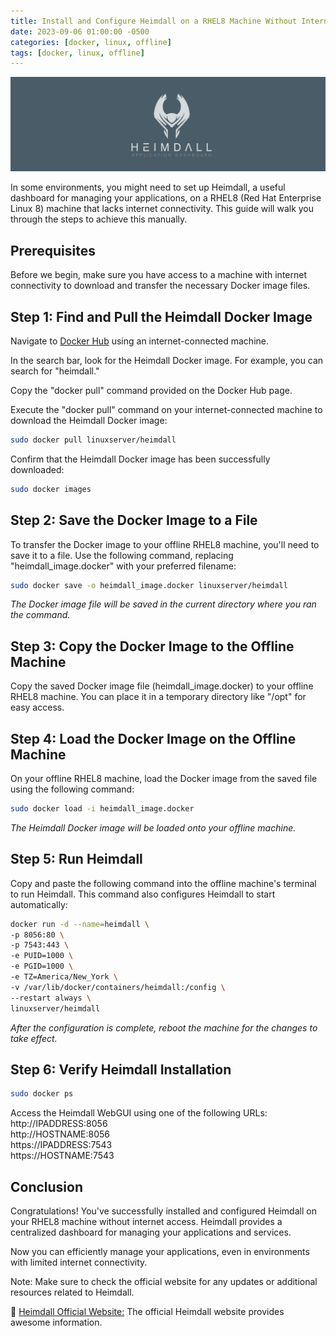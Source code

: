 ```yaml
---
title: Install and Configure Heimdall on a RHEL8 Machine Without Internet Access
date: 2023-09-06 01:00:00 -0500
categories: [docker, linux, offline]
tags: [docker, linux, offline]
---
```


![Install and Configure Heimdall on a RHEL8 Machine Without Internet Access](/assets/img/posts/2023/heimdall_offline_installation/heimdall_offline_installation.png)


In some environments, you might need to set up Heimdall, a useful dashboard for managing your applications, on a RHEL8 (Red Hat Enterprise Linux 8) machine that lacks internet connectivity. This guide will walk you through the steps to achieve this manually.

## Prerequisites

Before we begin, make sure you have access to a machine with internet connectivity to download and transfer the necessary Docker image files.

## Step 1: Find and Pull the Heimdall Docker Image

Navigate to [Docker Hub](https://hub.docker.com) using an internet-connected machine.

In the search bar, look for the Heimdall Docker image. For example, you can search for "heimdall."

Copy the "docker pull" command provided on the Docker Hub page.  

Execute the "docker pull" command on your internet-connected machine to download the Heimdall Docker image:

```bash
sudo docker pull linuxserver/heimdall
```

Confirm that the Heimdall Docker image has been successfully downloaded:

```bash
sudo docker images
```

## Step 2: Save the Docker Image to a File

To transfer the Docker image to your offline RHEL8 machine, you'll need to save it to a file. Use the following command, replacing "heimdall_image.docker" with your preferred filename:

```bash
sudo docker save -o heimdall_image.docker linuxserver/heimdall
```

*The Docker image file will be saved in the current directory where you ran the command.*

## Step 3: Copy the Docker Image to the Offline Machine

Copy the saved Docker image file (heimdall_image.docker) to your offline RHEL8 machine. You can place it in a temporary directory like "/opt" for easy access.

## Step 4: Load the Docker Image on the Offline Machine

On your offline RHEL8 machine, load the Docker image from the saved file using the following command:

```bash
sudo docker load -i heimdall_image.docker
```

*The Heimdall Docker image will be loaded onto your offline machine.*

## Step 5: Run Heimdall

Copy and paste the following command into the offline machine's terminal to run Heimdall. This command also configures Heimdall to start automatically:

```bash
docker run -d --name=heimdall \
-p 8056:80 \
-p 7543:443 \
-e PUID=1000 \
-e PGID=1000 \
-e TZ=America/New_York \
-v /var/lib/docker/containers/heimdall:/config \
--restart always \
linuxserver/heimdall
```

*After the configuration is complete, reboot the machine for the changes to take effect.*

## Step 6: Verify Heimdall Installation

```bash
sudo docker ps
```

Access the Heimdall WebGUI using one of the following URLs: <br>
http://IPADDRESS:8056 <br>
http://HOSTNAME:8056 <br>
https://IPADDRESS:7543 <br>
https://HOSTNAME:7543 <br>

## Conclusion

Congratulations! You've successfully installed and configured Heimdall on your RHEL8 machine without internet access. Heimdall provides a centralized dashboard for managing your applications and services.

Now you can efficiently manage your applications, even in environments with limited internet connectivity.

Note: Make sure to check the official website for any updates or additional resources related to Heimdall.


📝 [Heimdall Official Website:](https://heimdall.site/) The official Heimdall website provides awesome information.
